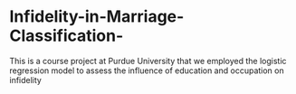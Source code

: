 # Infidelity-in-Marriage-Classification-
This is a course project at Purdue University that we employed the logistic regression model to assess the influence of education and occupation on infidelity
